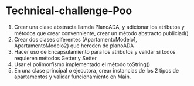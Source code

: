 # Technical-challenge-Poo

1. Crear una clase abstracta llamda PlanoADA, y adicionar los atributos y métodos que crear convenniente, crear un método abstracto publiciad()
2. Crear dos clases diferentes (ApartamentoModelo1, ApartamentoModelo2) que hereden de planoADA  
3. Hacer uso de Encapsulamiento para los atributos y validar si todos requieren métodos Getter y Setter
4. Usar el polimorfismo implementado el método toString()
5. En una clase principal o ejecutora, crear instancias de los 2 tipos de apartamentos y validar funcionamiento en Main. 
